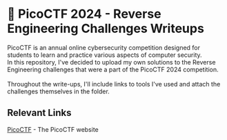 # 🚩 PicoCTF 2024 - Reverse Engineering Challenges Writeups
PicoCTF is an annual online cybersecurity competition designed for students to learn and practice various aspects of computer security. <br>
In this repository, I've decided to upload my own solutions to the Reverse Engineering challenges that were a part of the PicoCTF 2024 competition. <br><br>
Throughout the write-ups, I'll include links to tools I've used and attach the challenges themselves in the folder.

## Relevant Links
[PicoCTF](https://picoctf.org/) - The PicoCTF website 

